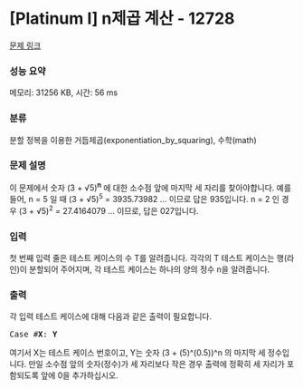 # [Platinum I] n제곱 계산 - 12728 

[문제 링크](https://www.acmicpc.net/problem/12728) 

### 성능 요약

메모리: 31256 KB, 시간: 56 ms

### 분류

분할 정복을 이용한 거듭제곱(exponentiation_by_squaring), 수학(math)

### 문제 설명

<p>이 문제에서 숫자 (3 + √5)<sup><strong>n</strong></sup> 에 대한 소수점 앞에 마지막 세 자리를 찾아야합니다. 예를 들어, n = 5 일 때 (3 + √5)<sup>5</sup>  = 3935.73982 ... 이므로 답은 935입니다. n = 2 인 경우 (3 + √5)<sup>2</sup> = 27.4164079 … 이므로, 답은 027입니다.</p>

### 입력 

 <p>첫 번째 입력 줄은 테스트 케이스의 수 T를 알려줍니다. 각각의 T 테스트 케이스는 행(라인)이 분할되어 주어지며, 각 테스트 케이스는 하나의 양의 정수 n을 알려줍니다.</p>

### 출력 

 <p>각 입력 테스트 케이스에 대해 다음과 같은 출력이 필요합니다.</p>

<pre>Case #<strong>X</strong>: <strong>Y</strong></pre>

<p dir="ltr">여기서 X는 테스트 케이스 번호이고, Y는 숫자 (3 + (5)^(0.5))^n 의 마지막 세 정수입니다. 만일 소수점 앞의 숫자(정수)가 세 자리보다 작은 경우 출력에 정확히 세 자리가 포함되도록 앞에 0을 추가하십시오.</p>

